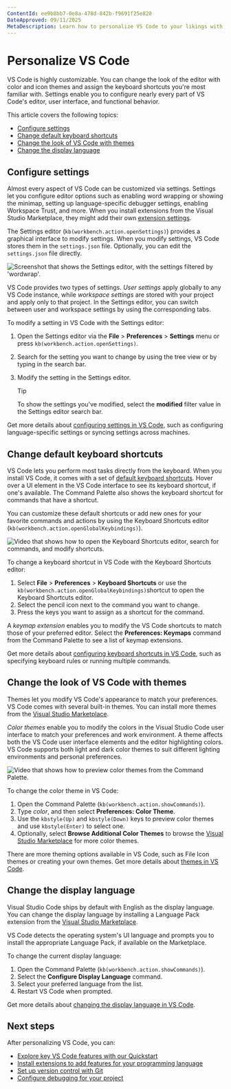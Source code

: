 ```yaml
---
ContentId: ee9b8bb7-0e8a-478d-842b-f9691f25e820
DateApproved: 09/11/2025
MetaDescription: Learn how to personalize VS Code to your likings with themes, icons, keyboard shortcuts, display language, and settings.
---
```

# Personalize VS Code

VS Code is highly customizable. You can change the look of the editor with color and icon themes and assign the keyboard shortcuts you're most familiar with. Settings enable you to configure nearly every part of VS Code's editor, user interface, and functional behavior.

This article covers the following topics:

* [Configure settings](#configure-settings)
* [Change default keyboard shortcuts](#change-default-keyboard-shortcuts)
* [Change the look of VS Code with themes](#change-the-look-of-vs-code-with-themes)
* [Change the display language](#change-the-display-language)

## Configure settings

Almost every aspect of VS Code can be customized via settings. Settings let you configure editor options such as enabling word wrapping or showing the minimap, setting up language-specific debugger settings, enabling Workspace Trust, and more. When you install extensions from the Visual Studio Marketplace, they might add their own [extension settings](/docs/getstarted/extensions.md#open-extension-settings).

The Settings editor (`kb(workbench.action.openSettings)`) provides a graphical interface to modify settings. When you modify settings, VS Code stores them in the `settings.json` file. Optionally, you can edit the `settings.json` file directly.

![Screenshot that shows the Settings editor, with the settings filtered by 'wordwrap'.](images/personalize-vscode/settings-search.png)

VS Code provides two types of settings. _User settings_ apply globally to any VS Code instance, while _workspace settings_ are stored with your project and apply only to that project. In the Settings editor, you can switch between user and workspace settings by using the corresponding tabs.

To modify a setting in VS Code with the Settings editor:

1. Open the Settings editor via the **File** > **Preferences** > **Settings** menu or press `kb(workbench.action.openSettings)`.

1. Search for the setting you want to change by using the tree view or by typing in the search bar.

1. Modify the setting in the Settings editor.

    > [!TIP]
    > To show the settings you've modified, select the **modified** filter value in the Settings editor search bar.

Get more details about [configuring settings in VS Code](/docs/configure/settings.md), such as configuring language-specific settings or syncing settings across machines.

## Change default keyboard shortcuts

VS Code lets you perform most tasks directly from the keyboard. When you install VS Code, it comes with a set of [default keyboard shortcuts](/docs/reference/default-keybindings.md). Hover over a UI element in the VS Code interface to see its keyboard shortcut, if one's available. The Command Palette also shows the keyboard shortcut for commands that have a shortcut.

You can customize these default shortcuts or add new ones for your favorite commands and actions by using the Keyboard Shortcuts editor (`kb(workbench.action.openGlobalKeybindings)`).

![Video that shows how to open the Keyboard Shortcuts editor, search for commands, and modify shortcuts.](images/personalize-vscode/keyboard-shortcuts.gif)

To change a keyboard shortcut in VS Code with the Keyboard Shortcuts editor:

1. Select **File** > **Preferences** > **Keyboard Shortcuts** or use the `kb(workbench.action.openGlobalKeybindings)`shortcut to open the Keyboard Shortcuts editor.
1. Select the pencil icon next to the command you want to change.
1. Press the keys you want to assign as a shortcut for the command.

A _keymap extension_ enables you to modify the VS Code shortcuts to match those of your preferred editor. Select the **Preferences: Keymaps** command from the Command Palette to see a list of keymap extensions.

Get more details about [configuring keyboard shortcuts in VS Code](/docs/configure/keybindings.md), such as specifying keyboard rules or running multiple commands.

## Change the look of VS Code with themes

Themes let you modify VS Code's appearance to match your preferences. VS Code comes with several built-in themes. You can install more themes from the [Visual Studio Marketplace](https://marketplace.visualstudio.com/vscode).

_Color themes_ enable you to modify the colors in the Visual Studio Code user interface to match your preferences and work environment. A theme affects both the VS Code user interface elements and the editor highlighting colors. VS Code supports both light and dark color themes to suit different lighting environments and personal preferences.

![Video that shows how to preview color themes from the Command Palette.](images/personalize-vscode/themes_hero.gif)

To change the color theme in VS Code:

1. Open the Command Palette (`kb(workbench.action.showCommands)`).
1. Type _color_, and then select **Preferences: Color Theme**.
1. Use the `kbstyle(Up)` and `kbstyle(Down)` keys to preview color themes and use `kbstyle(Enter)` to select one.
1. Optionally, select **Browse Additional Color Themes** to browse the [Visual Studio Marketplace](https://marketplace.visualstudio.com/vscode) for more color themes.

There are more theming options available in VS Code, such as File Icon themes or creating your own themes. Get more details about [themes in VS Code](/docs/configure/themes.md).

## Change the display language

Visual Studio Code ships by default with English as the display language. You can change the display language by installing a Language Pack extension from the [Visual Studio Marketplace](https://marketplace.visualstudio.com/search?target=VSCode&category=Language%20Packs&sortBy=Installs).

VS Code detects the operating system's UI language and prompts you to install the appropriate Language Pack, if available on the Marketplace.

To change the current display language:

1. Open the Command Palette  (`kb(workbench.action.showCommands)`).
1. Select the **Configure Display Language** command.
1. Select your preferred language from the list.
1. Restart VS Code when prompted.

Get more details about [changing the display language in VS Code](/docs/configure/locales.md).

## Next steps

After personalizing VS Code, you can:

* [Explore key VS Code features with our Quickstart](/docs/getstarted/getting-started.md)
* [Install extensions to add features for your programming language](/docs/getstarted/extensions.md)
* [Set up version control with Git](/docs/sourcecontrol/overview.md)
* [Configure debugging for your project](/docs/debugtest/debugging.md)
